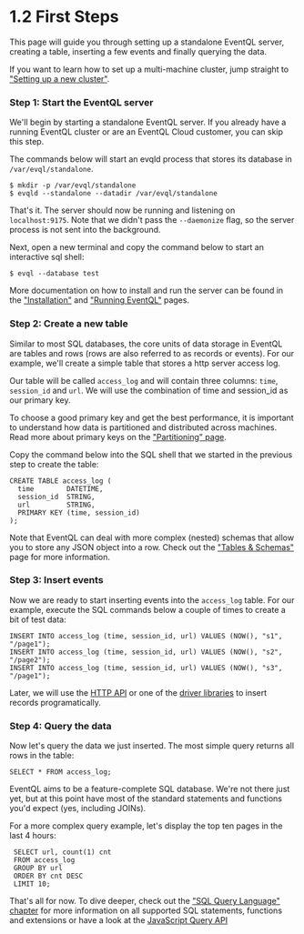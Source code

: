1.2 First Steps
===============

This page will guide you through setting up a standalone EventQL server, creating
a table, inserting a few events and finally querying the data.

If you want to learn how to set up a multi-machine cluster, jump straight to
["Setting up a new cluster"](../../cluster-administration/cluster-setup).

### Step 1: Start the EventQL server

We'll begin by starting a standalone EventQL server. If you already have a running
EventQL cluster or are an EventQL Cloud customer, you can skip this step.


The commands below will start an evqld process that stores its database in
`/var/evql/standalone`.

    $ mkdir -p /var/evql/standalone
    $ evqld --standalone --datadir /var/evql/standalone

That's it. The server should now be running and listening on `localhost:9175`.
Note that we didn't pass the `--daemonize` flag, so the server process is not
sent into the background.

Next, open a new terminal and copy the command below to start an interactive sql
shell:

    $ evql --database test

More documentation on how to install and run the server can be found in the
["Installation"](../installation/) and ["Running EventQL"](../running-eventql/)
pages.

### Step 2: Create a new table

Similar to most SQL databases, the core units of data storage in EventQL are tables
and rows (rows are also referred to as records or events). For our example, we'll
create a simple table that stores a http server access log.

Our table will be called `access_log` and will contain three columns: `time`,
`session_id` and `url`. We will use the combination of time and session_id
as our primary key.

To choose a good primary key and get the best performance, it is important
to understand how data is partitioned and distributed across machines. Read more
about primary keys on the ["Partitioning" page](../../collecting-and-storing/tables/partitioning).

Copy the command below into the SQL shell that we started in the previous step
to create the table:

    CREATE TABLE access_log (
      time        DATETIME,
      session_id  STRING,
      url         STRING,
      PRIMARY KEY (time, session_id)
    );

Note that EventQL can deal with more complex (nested) schemas that allow you
to store any JSON object into a row. Check out the
["Tables & Schemas"](../../collecting-and-storing/tables/) page for more
information.

### Step 3: Insert events

Now we are ready to start inserting events into the `access_log` table. For
our example, execute the SQL commands below a couple of times to create a bit
of test data:

    INSERT INTO access_log (time, session_id, url) VALUES (NOW(), "s1", "/page1");
    INSERT INTO access_log (time, session_id, url) VALUES (NOW(), "s2", "/page2");
    INSERT INTO access_log (time, session_id, url) VALUES (NOW(), "s3", "/page1");

Later, we will use the [HTTP API](../../api/http/) or one of the [driver libraries](../../api/)
to insert records programatically.

### Step 4: Query the data

Now let's query the data we just inserted. The most simple query returns all rows
in the table:

    SELECT * FROM access_log;

EventQL aims to be a feature-complete SQL database. We're not there just yet, but
at this point have most of the standard statements and functions you'd expect (yes,
including JOINs).

For a more complex query example, let's display the top ten pages in the last 4
hours:

     SELECT url, count(1) cnt
     FROM access_log
     GROUP BY url
     ORDER BY cnt DESC
     LIMIT 10;

That's all for now. To dive deeper, check out the ["SQL Query Language" chapter](../../queries/sql/introduction/)
for more information on all supported SQL statements, functions and extensions
or have a look at the [JavaScript Query API](../../queries/pipelines/mapreduce/)
